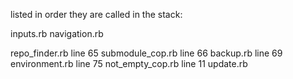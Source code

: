 listed in order they are called in the stack:

inputs.rb
navigation.rb


  repo_finder.rb     line 65
  submodule_cop.rb   line 66 
  backup.rb          line 69
  environment.rb     line 75
  not_empty_cop.rb   line 11
update.rb
